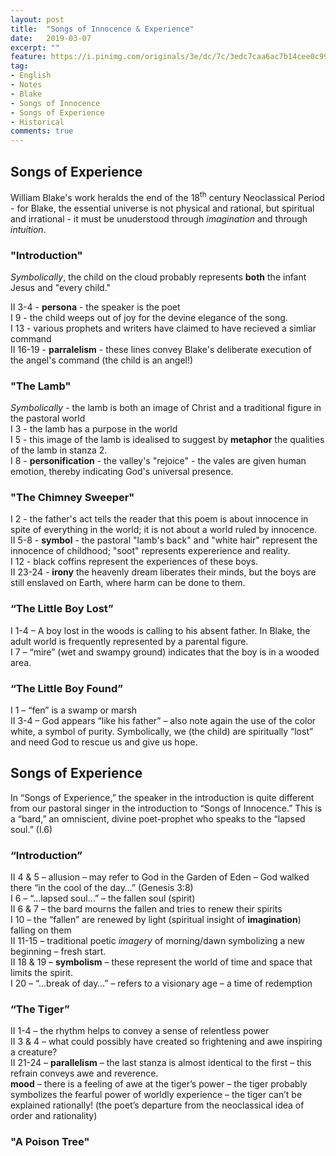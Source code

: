 ```yaml
---
layout: post
title:  "Songs of Innocence & Experience"
date:   2019-03-07
excerpt: ""
feature: https://i.pinimg.com/originals/3e/dc/7c/3edc7caa6ac7b14cee0c99def2ecc747.jpg
tag:
- English
- Notes
- Blake
- Songs of Innocence
- Songs of Experience
- Historical
comments: true
---
```

## Songs of Experience
William Blake's work heralds the end of the 18<sup>th</sup> century Neoclassical Period - for Blake, the essential universe is not physical and rational, but spiritual and irrational - it must be unuderstood through *imagination* and through *intuition*.

### "Introduction"

*Symbolically*, the child on the cloud probably represents **both** the infant Jesus and "every child."

II 3-4 - **persona** - the speaker is the poet  
I 9 - the child weeps out of joy for the devine elegance of the song.  
I 13 - various prophets and writers have claimed to have recieved a simliar command  
II 16-19 - **parralelism** - these lines convey Blake's deliberate execution of the angel's command (the child is an angel!)  


### "The Lamb"

*Symbolically* - the lamb is both an image of Christ and a traditional figure in the pastoral world  
I 3 - the lamb has a purpose in the world  
I 5 - this image of the lamb is idealised to suggest by **metaphor** the qualities of the lamb in stanza 2.  
I 8 - **personification** - the valley's "rejoice" - the vales are given human emotion, thereby indicating God's universal presence.  

### "The Chimney Sweeper"

I 2 - the father's act tells the reader that this poem is about innocence in spite of everything in the world; it is not about a world ruled by innocence.  
II 5-8 - **symbol** - the pastoral "lamb's back" and "white hair" represent the innocence of childhood; "soot" represents expererience and reality.  
I 12 - black coffins represent the experiences of these boys.  
II 23-24 - **irony** the heavenly dream liberates their minds, but the boys are still enslaved on Earth, where harm can be done to them.


### “The Little Boy Lost”

I 1-4 – A boy lost in the woods is calling to his absent father. In Blake, the adult world is frequently represented by a parental figure.  
I 7 – “mire” (wet and swampy ground) indicates that the boy is in a wooded area.


### “The Little Boy Found”

I 1 – “fen” is a swamp or marsh  
II 3-4 – God appears “like his father” – also note again the use of the color white, a symbol of purity. Symbolically, we (the child) are spiritually “lost” and need God to rescue us and give us hope.

## Songs of Experience

In “Songs of Experience,” the speaker in the introduction is quite different from our pastoral singer in the introduction to “Songs of Innocence.” This is a “bard,” an omniscient, divine poet-prophet who speaks to the “lapsed soul.” (I.6)

### “Introduction”

II 4 & 5 – allusion – may refer to God in the Garden of Eden – God walked there “in the cool of the day…” (Genesis 3:8)  
I 6 – “…lapsed soul…” – the fallen soul (spirit)  
II 6 & 7 – the bard mourns the fallen and tries to renew their spirits  
I 10 – the “fallen” are renewed by light (spiritual insight of **imagination**) falling on them  
II 11-15 – traditional poetic *imagery* of morning/dawn symbolizing a new beginning – fresh start.  
II 18 & 19 – **symbolism** – these represent the world of time and space that limits the spirit.  
I 20 – “…break of day…” – refers to a visionary age – a time of redemption


### “The Tiger” 

II 1-4 – the rhythm helps to convey a sense of relentless power  
II 3 & 4 – what could possibly have created so frightening and awe inspiring a creature?  
II 21-24 – **parallelism** – the last stanza is almost identical to the first – this refrain conveys awe and reverence.  
**mood** – there is a feeling of awe at the tiger’s power – the tiger probably symbolizes the fearful power of worldly experience – the tiger can’t be explained rationally! (the poet’s departure from the neoclassical idea of order and rationality)


### "A Poison Tree"

